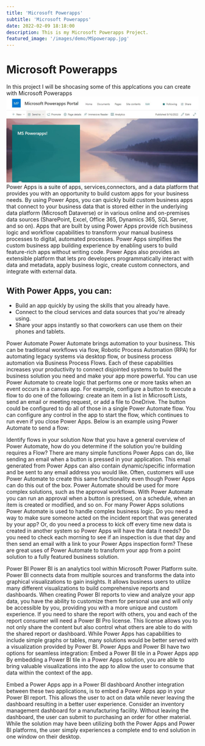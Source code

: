 ```yaml
---
title: 'Microsoft Powerapps'
subtitle: 'Microsoft Powerapps'
date: 2022-02-09 18:18:00
description: This is my Microsoft Powerapps Project.
featured_image: '/images/demo/MSpowerapp.jpg'
---
```

# Microsoft Powerapps
In this project I will be shocasing some of this applcations you can create with Microsoft Powerapps
![]( /images/demo/sharepoint.jpg) 
Power Apps is a suite of apps, services,connectors, and a data platform that provides you with an opportunity to build custom apps for your business needs. By using Power Apps, you can quickly build custom business apps that connect to your business data that is stored either in the underlying data platform (Microsoft Dataverse) or in various online and on-premises data sources
(SharePoint, Excel, Office 365, Dynamics 365, SQL Server, and so on).
Apps that are built by using Power Apps provide rich business logic and
workflow capabilities to transform your manual business processes to
digital, automated processes. Power Apps simplifies the custom business
app building experience by enabling users to build feature-rich apps
without writing code. Power Apps also provides an extensible platform
that lets pro developers programmatically interact with data and
metadata, apply business logic, create custom connectors, and integrate
with external data.

## With Power Apps, you can: 
-	Build an app quickly by using the skills
that you already have. 
-	Connect to the cloud services and data sources
that you're already using. 
-	Share your apps instantly so that coworkers
can use them on their phones and tablets.

Power Automate Power Automate brings automation to your business. This
can be traditional workflows via flow, Robotic Process Automation (RPA)
for automating legacy systems via desktop flow, or business process
automation via Business Process Flows. Each of these capabilities
increases your productivity to connect disjointed systems to build the
business solution you need and make your app more powerful. You can use
Power Automate to create logic that performs one or more tasks when an
event occurs in a canvas app. For example, configure a button to execute
a flow to do one of the following: create an item in a list in Microsoft
Lists, send an email or meeting request, or add a file to OneDrive. The
button could be configured to do all of those in a single Power Automate
flow. You can configure any control in the app to start the flow, which
continues to run even if you close Power Apps. Below is an example using
Power Automate to send a flow:

Identify flows in your solution Now that you have a general overview of
Power Automate, how do you determine if the solution you're building
requires a Flow? There are many simple functions Power Apps can do, like
sending an email when a button is pressed in your application. This
email generated from Power Apps can also contain dynamic/specific
information and be sent to any email address you would like. Often,
customers will use Power Automate to create this same functionality even
though Power Apps can do this out of the box. Power Automate should be
used for more complex solutions, such as the approval workflows. With
Power Automate you can run an approval when a button is pressed, on a
schedule, when an item is created or modified, and so on. For many Power
Apps solutions Power Automate is used to handle complex business logic.
Do you need a way to make sure someone acted on the incident report that
was generated by your app? Or, do you need a process to kick off every
time new data is created in another system so Power Apps will have the
data it needs? Do you need to check each morning to see if an inspection
is due that day and then send an email with a link to your Power Apps
inspection form? These are great uses of Power Automate to transform
your app from a point solution to a fully featured business solution.

Power BI Power BI is an analytics tool within Microsoft Power Platform
suite. Power BI connects data from multiple sources and transforms the
data into graphical visualizations to gain insights. It allows business
users to utilize many different visualizations to build comprehensive
reports and dashboards. When creating Power BI reports to view and
analyze your app data, you have the ability to customize them for
personal use and will only be accessible by you, providing you with a
more unique and custom experience. If you need to share the report with
others, you and each of the report consumer will need a Power BI Pro
license. This license allows you to not only share the content but also
control what others are able to do with the shared report or dashboard.
While Power Apps has capabilities to include simple graphs or tables,
many solutions would be better served with a visualization provided by
Power BI. Power Apps and Power BI have two options for seamless
integration: Embed a Power BI tile in a Power Apps app By embedding a
Power BI tile in a Power Apps solution, you are able to bring valuable
visualizations into the app to allow the user to consume that data
within the context of the app.

Embed a Power Apps app in a Power BI dashboard Another integration
between these two applications, is to embed a Power Apps app in your
Power BI report. This allows the user to act on data while never leaving
the dashboard resulting in a better user experience. Consider an
inventory management dashboard for a manufacturing facility. Without
leaving the dashboard, the user can submit to purchasing an order for
other material. While the solution may have been utilizing both the
Power Apps and Power BI platforms, the user simply experiences a
complete end to end solution in one window on their desktop.
